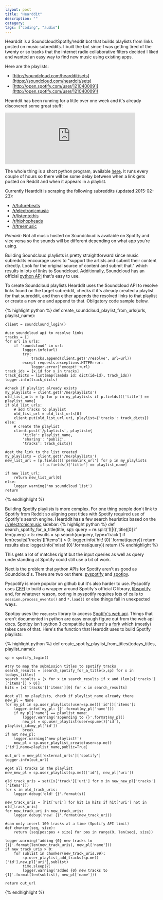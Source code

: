 ```yaml
---
layout: post
title: "Hearddit"
description: ""
category:
tags: ["coding", "audio"]
---
```




Hearddit is a Soundcloud/Spotify/reddit bot that builds playlists from links posted on music subreddits. I built the bot since I was getting tired of the twenty or so tracks that the internet radio collaborative filters decided I liked and wanted an easy way to find new music using existing apps.

Here are the playlists:

+ [http://soundcloud.com/hearddit/sets](https://soundcloud.com/hearddit/sets)
+ [http://open.spotify.com/user/1210400091](http://open.spotify.com/user/1210400091)

Hearddit has been running for a little over one week and it's already discovered some great stuff:

<iframe width="85%" height="170" scrolling="no" frameborder="no" src="https://w.soundcloud.com/player/?url=https%3A//api.soundcloud.com/tracks/181797311&amp;auto_play=false&amp;hide_related=false&amp;show_comments=true&amp;show_user=true&amp;show_reposts=false&amp;visual=true"></iframe>  

The whole thing is a short python program, available [here](https://github.com/rcompton/ryancompton.net/blob/master/assets/hearddit/nightly_soundcloud_playlist.py). It runs every couple of hours so there will be some delay between when a link gets posted on Reddit and when it appears in a playlist.

<!--more-->

Currently Hearddit is scraping the following subreddits (updated 2015-02-23):

+ [/r/futurebeats](https://www.reddit.com/r/futurebeats)
+ [/r/electronicmusic](https://www.reddit.com/r/electronicmusic)
+ [/r/listentothis](https://www.reddit.com/r/listentothis)
+ [/r/hiphopheads](https://www.reddit.com/r/hiphopheads)
+ [/r/treemusic](https://www.reddit.com/r/treemusic)

*Remark:* Not all music hosted on Soundcloud is available on Spotify and vice versa so the sounds will be different depending on what app you're using.

Building Soundcloud playlists is pretty straightforward since music subreddits encourage users to "support the artists and submit their content directly. Look for the original source of content and submit that." which results in lots of links to Soundcloud. Additionally, Soundcloud has an official [python API](https://github.com/soundcloud/soundcloud-python) that's easy to use.

To create Soundcloud playlists Hearddit uses the Soundcloud API to resolve links found on the target subreddit, checks if it's already created a playlist for that subreddit, and then either appends the resolved links to that playlist or create a new one and append to that. Obligatory code sample below.

{% highlight python %}
def create_soundcloud_playlist_from_urls(urls, playlist_name):

    client = soundclound_login()

    #use soundcloud api to resolve links
    tracks = []
    for url in urls:
        if 'soundcloud' in url:
            logger.info(url)
            try:
                tracks.append(client.get('/resolve', url=url))
            except requests.exceptions.HTTPError:
                logger.error('except!'+url)
    track_ids = [x.id for x in tracks]
    track_dicts = list(map(lambda id: dict(id=id), track_ids))
    logger.info(track_dicts)

    #check if playlist already exists
    my_playlists = client.get('/me/playlists')
    old_list_urls = [p for p in my_playlists if p.fields()['title'] == playlist_name]
    if old_list_urls:
        # add tracks to playlist
        old_list_url = old_list_urls[0]
        client.put(old_list_url.uri, playlist={'tracks': track_dicts})
    else:
        # create the playlist
        client.post('/playlists', playlist={
            'title': playlist_name,
            'sharing': 'public',
            'tracks': track_dicts})

    #get the link to the list created
    my_playlists = client.get('/me/playlists')
    new_list_url = [p.fields()['permalink_url'] for p in my_playlists
                    if p.fields()['title'] == playlist_name]

    if new_list_url:
        return new_list_url[0]
    else:
        logger.warning('no soundcloud list')
    return
{% endhighlight %}

Building Spotify playlists is more complex. For one thing people don't link to Spotify from Reddit so aligning post titles with Spotify required use of Spotify's search engine. Hearddit has a few search heuristics based on the [/r/electronicmusic](https://www.reddit.com/r/electronicmusic) sidebar:
{% highlight python %}
def search_spotify_for_a_title(title, sp):
    query = re.split('(\[|\()',title)[0]
    if len(query) > 5:
        results = sp.search(q=query, type='track')
        if len(results['tracks']['items']) > 0:
            logger.info('hit! {0}'.format(query))
            return results
        else:
            logger.info('miss! {0}'.format(query))
    return
{% endhighlight %}

This gets a lot of matches right but the input queries as well as query understanding at Spotify could still use a bit of work.

Next is the problem that python APIs for Spotify aren't as good as Soundcloud's. There are two out there: [pyspotify](https://pyspotify.mopidy.com/en/latest/) and [spotipy](https://github.com/plamere/spotipy).

Pyspotify is more popular on github but it's also harder to use. Pyspotify uses [CFFI](https://cffi.readthedocs.org/en/release-0.8/) to build a wrapper around Spotify's official C library, [libspotify](https://developer.spotify.com/technologies/libspotify/) and, for whatever reason, coding in pyspotify requires lots of calls to `session.process_events()` and `*.load()` or else things fail in unexpected ways.

Spotipy uses the `requests` library to access [Spotify's web api](https://developer.spotify.com/web-api/). Things that aren't documented in python are easy enough figure out from the web api docs. Spotipy isn't python 3 compatible but there's a [fork](https://github.com/joohoi/spotipy) which (mostly) takes care of that. Here's the function that Hearddit uses to build Spotify playlists:

{% highlight python %}
def create_spotify_playlist_from_titles(todays_titles, playlist_name):

    sp = spotify_login()

    #try to map the submission titles to spotify tracks
    search_results = [search_spotify_for_a_title(x,sp) for x in todays_titles]
    search_results = [x for x in search_results if x and (len(x['tracks']['items']) > 0)]
    hits = [x['tracks']['items'][0] for x in search_results]

    #get all my playlists, check if playlist_name already there
    new_pl = None
    for my_pl in sp.user_playlists(user=sp.me()['id'])['items']:
        logger.info('my_pl: {}'.format(my_pl['name']))
        if my_pl['name'] == playlist_name:
            logger.warning('appending to {}'.format(my_pl))
            new_pl = sp.user_playlist(user=sp.me()['id'], playlist_id=my_pl['id'])
            break
    if not new_pl:
        logger.warning('new playlist!')
        new_pl = sp.user_playlist_create(user=sp.me()['id'],name=playlist_name,public=True)

    out_url = new_pl['external_urls']['spotify']
    logger.info(out_url)

    #get all tracks in the playlist
    new_new_pl = sp.user_playlist(sp.me()['id'], new_pl['uri'])

    old_track_uris = set([x['track']['uri'] for x in new_new_pl['tracks']['items']])
    for s in old_track_uris:
        logger.debug('old! {}'.format(s))

    new_track_uris = [hit['uri'] for hit in hits if hit['uri'] not in old_track_uris]
    for new_track_uri in new_track_uris:
        logger.debug('new! {}'.format(new_track_uri))

    #can only insert 100 tracks at a time (Spotify API limit)
    def chunker(seq, size):
        return (seq[pos:pos + size] for pos in range(0, len(seq), size))

    logger.warning('adding {0} new tracks to {1}'.format(len(new_track_uris), new_pl['name']))
    if new_track_uris > 0:
        for sublist in chunker(new_track_uris,99):
            sp.user_playlist_add_tracks(sp.me()['id'],new_pl['uri'],sublist)
            time.sleep(7)
            logger.warning('added {0} new tracks to {1}'.format(len(sublist), new_pl['name']))

    return out_url
{% endhighlight %}
